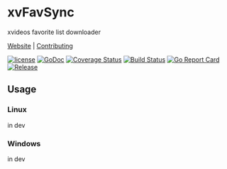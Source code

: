 # xvFavSync
xvideos favorite list downloader

[Website](https://www.riftbit.com) | [Contributing](https://www.riftbit.com/How-to-Contribute)

[![license](https://img.shields.io/github/license/riftbit/xvFavSync.svg)](LICENSE)
[![GoDoc](http://img.shields.io/badge/go-documentation-blue.svg?style=flat-square)](https://godoc.org/github.com/riftbit/xvFavSync)
[![Coverage Status](https://coveralls.io/repos/github/riftbit/xvFavSync/badge.svg?branch=master)](https://coveralls.io/github/riftbit/xvFavSync?branch=master)
[![Build Status](https://travis-ci.org/riftbit/xvFavSync.svg?branch=master)](https://travis-ci.org/riftbit/xvFavSync)
[![Go Report Card](https://goreportcard.com/badge/github.com/riftbit/xvFavSync)](https://goreportcard.com/report/github.com/riftbit/xvFavSync)
[![Release](https://img.shields.io/badge/release-v1.0.2-blue.svg?style=flat)](https://github.com/riftbit/xvFavSync/releases)

## Usage
### Linux
in dev

### Windows
in dev
